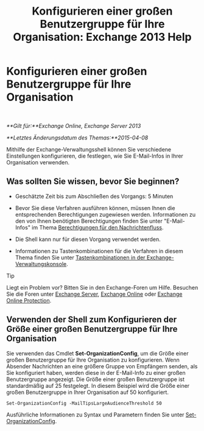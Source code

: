 ﻿---
title: 'Konfigurieren einer großen Benutzergruppe für Ihre Organisation: Exchange 2013 Help'
TOCTitle: Konfigurieren einer großen Benutzergruppe für Ihre Organisation
ms:assetid: 8a37911c-4339-4921-b5d3-0a5a774d4517
ms:mtpsurl: https://technet.microsoft.com/de-de/library/JJ659068(v=EXCHG.150)
ms:contentKeyID: 50476213
ms.date: 04/24/2018
mtps_version: v=EXCHG.150
ms.translationtype: HT
---

# Konfigurieren einer großen Benutzergruppe für Ihre Organisation

 

_**Gilt für:**Exchange Online, Exchange Server 2013_

_**Letztes Änderungsdatum des Themas:**2015-04-08_

Mithilfe der Exchange-Verwaltungsshell können Sie verschiedene Einstellungen konfigurieren, die festlegen, wie Sie E-Mail-Infos in Ihrer Organisation verwenden.

## Was sollten Sie wissen, bevor Sie beginnen?

  - Geschätzte Zeit bis zum Abschließen des Vorgangs: 5 Minuten

  - Bevor Sie diese Verfahren ausführen können, müssen Ihnen die entsprechenden Berechtigungen zugewiesen werden. Informationen zu den von Ihnen benötigten Berechtigungen finden Sie unter "E-Mail-Infos" im Thema [Berechtigungen für den Nachrichtenfluss](mail-flow-permissions-exchange-2013-help.md).

  - Die Shell kann nur für diesen Vorgang verwendet werden.

  - Informationen zu Tastenkombinationen für die Verfahren in diesem Thema finden Sie unter [Tastenkombinationen in der Exchange-Verwaltungskonsole](keyboard-shortcuts-in-the-exchange-admin-center-exchange-online-protection-help.md).


> [!TIP]
> Liegt ein Problem vor? Bitten Sie in den Exchange-Foren um Hilfe. Besuchen Sie die Foren unter <A href="https://go.microsoft.com/fwlink/p/?linkid=60612">Exchange Server</A>, <A href="https://go.microsoft.com/fwlink/p/?linkid=267542">Exchange Online</A> oder <A href="https://go.microsoft.com/fwlink/p/?linkid=285351">Exchange Online Protection</A>.



## Verwenden der Shell zum Konfigurieren der Größe einer großen Benutzergruppe für Ihre Organisation

Sie verwenden das Cmdlet **Set-OrganizationConfig**, um die Größe einer großen Benutzergruppe für Ihre Organisation zu konfigurieren. Wenn Absender Nachrichten an eine größere Gruppe von Empfängern senden, als Sie konfiguriert haben, werden diese in der E-Mail-Info zu einer großen Benutzergruppe angezeigt. Die Größe einer großen Benutzergruppe ist standardmäßig auf 25 festgelegt. In diesem Beispiel wird die Größe einer großen Benutzergruppe in Ihrer Organisation auf 50 konfiguriert.

    Set-OrganizationConfig -MailTipsLargeAudienceThreshold 50

Ausführliche Informationen zu Syntax und Parametern finden Sie unter [Set-OrganizationConfig](https://technet.microsoft.com/de-de/library/aa997443\(v=exchg.150\)).

